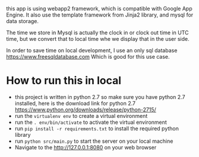 this app is using webapp2 framework, which is compatible with Google App Engine.
It also use the template framework from Jinja2 library, and mysql for data storage.

The time we store in Mysql is actually the clock in or clock out time in UTC time,
but we convert that to local time whe we display that in the user side.

In order to save time on local development, I use an only sql database https://www.freesqldatabase.com
Which is good for this use case.

# How to run this in local
- this project is written in python 2.7 so make sure you have python 2.7 installed,
 here is the download link for python 2.7 https://www.python.org/downloads/release/python-2715/
- run the `virtualenv env` to create a virtual environment
- run the `. env/bin/activate` to activate the virtual environment
- run `pip install -r requirements.txt` to install the required python library
- run `python src/main.py` to start the server on your local machine
- Navigate to the http://127.0.0.1:8080 on your web browser
